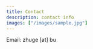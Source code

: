 ```yaml
---
title: Contact
description: contact info
images: ["/images/sample.jpg"]
---
```


Email: zhuge [at] bu
